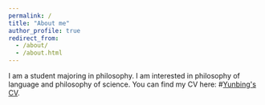 ```yaml
---
permalink: /
title: "About me"
author_profile: true
redirect_from: 
  - /about/
  - /about.html
---
```


I am a student majoring in philosophy.
I am interested in philosophy of language and philosophy of science. 
You can find my CV here: 
#[Yunbing's CV](../assets/Curriculum_Vitae.pdf).
